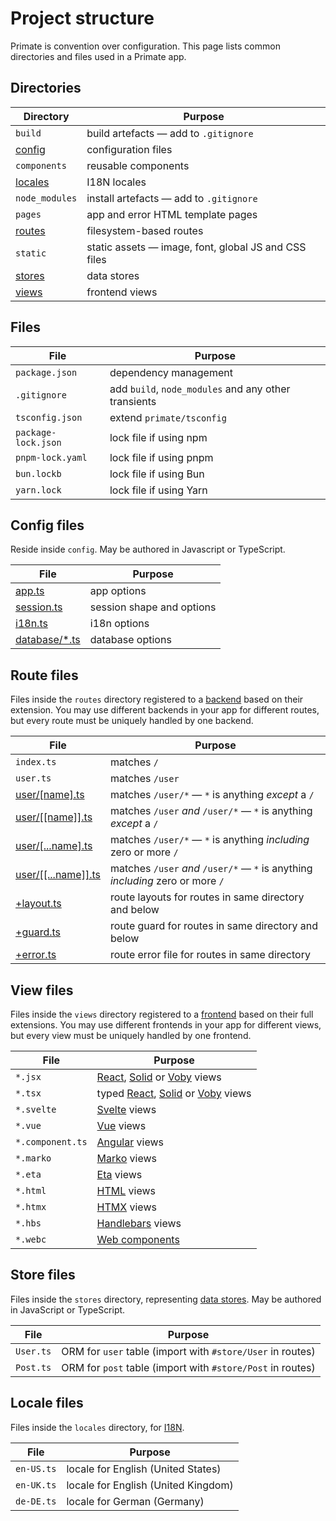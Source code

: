# Project structure

Primate is convention over configuration. This page lists common directories
and files used in a Primate app.

## Directories

| Directory                     | Purpose                                              |
| ----------------------------- | ---------------------------------------------------- |
| `build`                       | build artefacts — add to `.gitignore`                |
| [config](/docs/configuration) | configuration files                                  |
| `components`                  | reusable components                                  |
| [locales](/docs/i18n#locales) | I18N locales                                         |
| `node_modules`                | install artefacts — add to `.gitignore`              |
| `pages`                       | app and error HTML template pages                    |
| [routes](/docs/routing)       | filesystem-based routes                              |
| `static`                      | static assets — image, font, global JS and CSS files |
| [stores](/docs/stores)        | data stores                                          |
| [views](/docs/views)          | frontend views                                       |

## Files

| File                | Purpose                                              |
| ------------------- | ---------------------------------------------------- |
| `package.json`      | dependency management                                |
| `.gitignore`        | add `build`, `node_modules` and any other transients |
| `tsconfig.json`     | extend `primate/tsconfig`                            |
| `package-lock.json` | lock file if using npm                               |
| `pnpm-lock.yaml`    | lock file if using pnpm                              |
| `bun.lockb`         | lock file if using Bun                               |
| `yarn.lock`         | lock file if using Yarn                              |

## Config files

Reside inside `config`. May be authored in Javascript or TypeScript.

| File                                              | Purpose                   |
| ------------------------------------------------- | ------------------------- |
| [app.ts](/docs/configuration#app-ts)              | app options               |
| [session.ts](/docs/configuration#session-ts)      | session shape and options |
| [i18n.ts](/docs/configuration#i18n-ts)            | i18n options              |
| [database/\*.ts](/docs/configuration#database-ts) | database options          |

## Route files

Files inside the `routes` directory registered to a [backend](/docs/backend)
based on their extension. You may use different backends in your app for
different routes, but every route must be uniquely handled by one backend.

| File                                   | Purpose                                                                        |
| -------------------------------------- | ------------------------------------------------------------------------------ |
| `index.ts`                             | matches `/`                                                                    |
| `user.ts`                              | matches `/user`                                                                |
| [user/\[name\].ts]                     | matches `/user/*` — `*` is anything _except_ a `/`                             |
| [user/\[\[name\]\].ts]                 | matches `/user` _and_ `/user/*` — `*` is anything _except_ a `/`               |
| [user/\[...name\].ts]                  | matches `/user/*` — `*` is anything _including_ zero or more `/`               |
| [user/\[\[...name\]\].ts]              | matches `/user` _and_ `/user/*` — `*` is anything _including_ zero or more `/` |
| [+layout.ts](/docs/routes#layouts)     | route layouts for routes in same directory and below                           |
| [+guard.ts](/docs/routing#guards)      | route guard for routes in same directory and below                             |
| [+error.ts](/docs/routing#error-files) | route error file for routes in same directory                                  |

[user/\[name\].ts]: /docs/routing#dynamic-routes
[user/\[\[name\]\].ts]: /docs/routing#optional-routes
[user/\[...name\].ts]: /docs/routing#rest-routes
[user/\[\[...name\]\].ts]: /docs/routing#optional-rest-routes

## View files

Files inside the `views` directory registered to a
[frontend](/docs/frontend) based on their full extensions. You may use
different frontends in your app for different views, but every view
must be uniquely handled by one frontend.

| File             | Purpose                                         |
| ---------------- | ----------------------------------------------- |
| `*.jsx`          | [React], [Solid] or [Voby] views                |
| `*.tsx`          | typed [React], [Solid] or [Voby] views          |
| `*.svelte`       | [Svelte](/docs/frontend/svelte) views           |
| `*.vue`          | [Vue](/docs/frontend/vue) views                 |
| `*.component.ts` | [Angular](/docs/frontend/angular) views         |
| `*.marko`        | [Marko](/docs/frontend/marko) views             |
| `*.eta`          | [Eta](/docs/frontend/eta) views                 |
| `*.html`         | [HTML](/docs/frontend/html) views               |
| `*.htmx`         | [HTMX](/docs/frontend/htmx) views               |
| `*.hbs`          | [Handlebars](/docs/frontend/handlebars) views   |
| `*.webc`         | [Web components](/docs/frontend/web-components) |

[React]: /docs/frontend/react
[Solid]: /docs/frontend/solid
[Voby]: /docs/frontend/voby

## Store files

Files inside the `stores` directory, representing [data stores](/docs/stores).
May be authored in JavaScript or TypeScript.

| File      | Purpose                                                    |
| --------- | ---------------------------------------------------------- |
| `User.ts` | ORM for `user` table (import with `#store/User` in routes) |
| `Post.ts` | ORM for `post` table (import with `#store/Post` in routes) |

## Locale files

Files inside the `locales` directory, for [I18N](/docs/i18n).

| File       | Purpose                             |
| ---------- | ----------------------------------- |
| `en-US.ts` | locale for English (United States)  |
| `en-UK.ts` | locale for English (United Kingdom) |
| `de-DE.ts` | locale for German (Germany)         |
